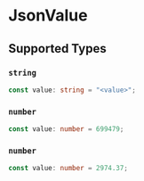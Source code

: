 # JsonValue


## Supported Types

### `string`

```typescript
const value: string = "<value>";
```

### `number`

```typescript
const value: number = 699479;
```

### `number`

```typescript
const value: number = 2974.37;
```

